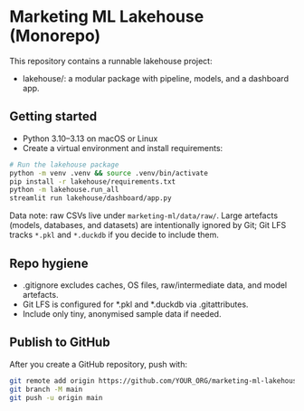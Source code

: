 # Marketing ML Lakehouse (Monorepo)

This repository contains a runnable lakehouse project:

- lakehouse/: a modular package with pipeline, models, and a dashboard app.

## Getting started

- Python 3.10–3.13 on macOS or Linux
- Create a virtual environment and install requirements:

```bash
# Run the lakehouse package
python -m venv .venv && source .venv/bin/activate
pip install -r lakehouse/requirements.txt
python -m lakehouse.run_all
streamlit run lakehouse/dashboard/app.py
```

Data note: raw CSVs live under `marketing-ml/data/raw/`. Large artefacts (models, databases, and datasets) are intentionally ignored by Git; Git LFS tracks `*.pkl` and `*.duckdb` if you decide to include them.

## Repo hygiene

- .gitignore excludes caches, OS files, raw/intermediate data, and model artefacts.
- Git LFS is configured for *.pkl and *.duckdb via .gitattributes.
- Include only tiny, anonymised sample data if needed.

## Publish to GitHub

After you create a GitHub repository, push with:

```bash
git remote add origin https://github.com/YOUR_ORG/marketing-ml-lakehouse.git
git branch -M main
git push -u origin main
```
